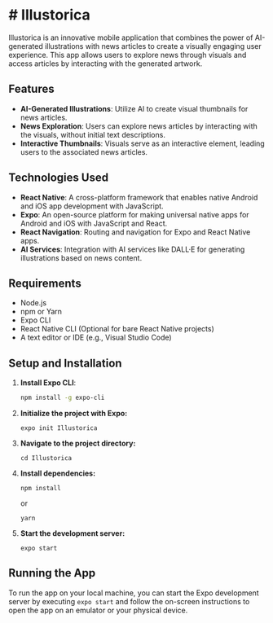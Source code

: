 # # Illustorica

Illustorica is an innovative mobile application that combines the power of AI-generated illustrations with news articles to create a visually engaging user experience. This app allows users to explore news through visuals and access articles by interacting with the generated artwork.

## Features

- **AI-Generated Illustrations**: Utilize AI to create visual thumbnails for news articles.
- **News Exploration**: Users can explore news articles by interacting with the visuals, without initial text descriptions.
- **Interactive Thumbnails**: Visuals serve as an interactive element, leading users to the associated news articles.

## Technologies Used

- **React Native**: A cross-platform framework that enables native Android and iOS app development with JavaScript.
- **Expo**: An open-source platform for making universal native apps for Android and iOS with JavaScript and React.
- **React Navigation**: Routing and navigation for Expo and React Native apps.
- **AI Services**: Integration with AI services like DALL·E for generating illustrations based on news content.

## Requirements

- Node.js
- npm or Yarn
- Expo CLI
- React Native CLI (Optional for bare React Native projects)
- A text editor or IDE (e.g., Visual Studio Code)

## Setup and Installation

1. **Install Expo CLI**:
   ```sh
   npm install -g expo-cli

2. **Initialize the project with Expo:**
   ```
   expo init Illustorica
   ```

3. **Navigate to the project directory:**
   ```
   cd Illustorica
   ```

4. **Install dependencies:**
   ```
   npm install
   ```
   or
   ```
   yarn
   ```

5. **Start the development server:**
   ```
   expo start
   ```

## Running the App

To run the app on your local machine, you can start the Expo development server by executing `expo start` and follow the on-screen instructions to open the app on an emulator or your physical device.
```
